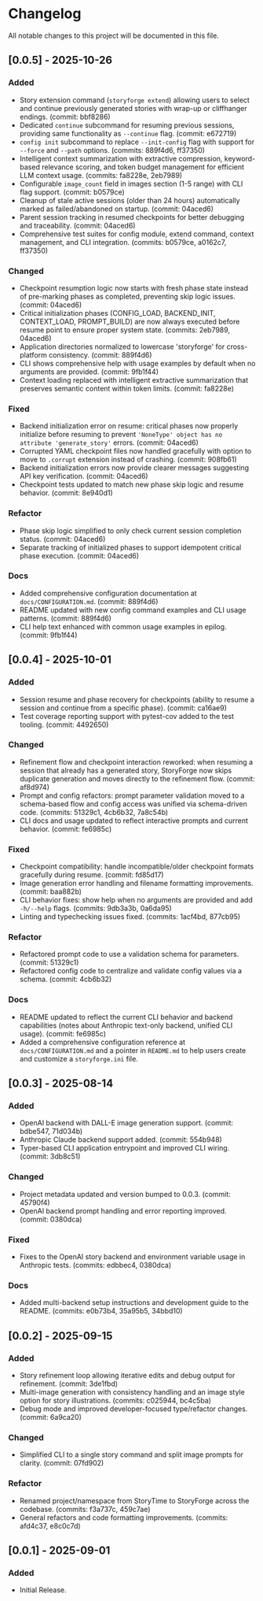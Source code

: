 # Changelog

All notable changes to this project will be documented in this file.

## [0.0.5] - 2025-10-26

### Added
- Story extension command (`storyforge extend`) allowing users to select and continue previously generated stories with wrap-up or cliffhanger endings. (commit: bbf8286)
- Dedicated `continue` subcommand for resuming previous sessions, providing same functionality as `--continue` flag. (commit: e672719)
- `config init` subcommand to replace `--init-config` flag with support for `--force` and `--path` options. (commits: 889f4d6, ff37350)
- Intelligent context summarization with extractive compression, keyword-based relevance scoring, and token budget management for efficient LLM context usage. (commits: fa8228e, 2eb7989)
- Configurable `image_count` field in images section (1-5 range) with CLI flag support. (commit: b0579ce)
- Cleanup of stale active sessions (older than 24 hours) automatically marked as failed/abandoned on startup. (commit: 04aced6)
- Parent session tracking in resumed checkpoints for better debugging and traceability. (commit: 04aced6)
- Comprehensive test suites for config module, extend command, context management, and CLI integration. (commits: b0579ce, a0162c7, ff37350)

### Changed
- Checkpoint resumption logic now starts with fresh phase state instead of pre-marking phases as completed, preventing skip logic issues. (commit: 04aced6)
- Critical initialization phases (CONFIG_LOAD, BACKEND_INIT, CONTEXT_LOAD, PROMPT_BUILD) are now always executed before resume point to ensure proper system state. (commits: 2eb7989, 04aced6)
- Application directories normalized to lowercase 'storyforge' for cross-platform consistency. (commit: 889f4d6)
- CLI shows comprehensive help with usage examples by default when no arguments are provided. (commit: 9fb1f44)
- Context loading replaced with intelligent extractive summarization that preserves semantic content within token limits. (commit: fa8228e)

### Fixed
- Backend initialization error on resume: critical phases now properly initialize before resuming to prevent `'NoneType' object has no attribute 'generate_story'` errors. (commit: 04aced6)
- Corrupted YAML checkpoint files now handled gracefully with option to move to `.corrupt` extension instead of crashing. (commit: 908fb61)
- Backend initialization errors now provide clearer messages suggesting API key verification. (commit: 04aced6)
- Checkpoint tests updated to match new phase skip logic and resume behavior. (commit: 8e940d1)

### Refactor
- Phase skip logic simplified to only check current session completion status. (commit: 04aced6)
- Separate tracking of initialized phases to support idempotent critical phase execution. (commit: 04aced6)

### Docs
- Added comprehensive configuration documentation at `docs/CONFIGURATION.md`. (commit: 889f4d6)
- README updated with new config command examples and CLI usage patterns. (commit: 889f4d6)
- CLI help text enhanced with common usage examples in epilog. (commit: 9fb1f44)

## [0.0.4] - 2025-10-01

### Added
- Session resume and phase recovery for checkpoints (ability to resume a session and continue from a specific phase). (commit: ca16ae9)
- Test coverage reporting support with pytest-cov added to the test tooling. (commit: 4492650)

### Changed
- Refinement flow and checkpoint interaction reworked: when resuming a session that already has a generated story, StoryForge now skips duplicate generation and moves directly to the refinement flow. (commit: af8d974)
- Prompt and config refactors: prompt parameter validation moved to a schema-based flow and config access was unified via schema-driven code. (commits: 51329c1, 4cb6b32, 7a8c54b)
- CLI docs and usage updated to reflect interactive prompts and current behavior. (commit: fe6985c)

### Fixed
- Checkpoint compatibility: handle incompatible/older checkpoint formats gracefully during resume. (commit: fd85d17)
- Image generation error handling and filename formatting improvements. (commit: baa882b)
- CLI behavior fixes: show help when no arguments are provided and add `-h/--help` flags. (commits: 9db3a3b, 0a6da95)
- Linting and typechecking issues fixed. (commits: 1acf4bd, 877cb95)

### Refactor
- Refactored prompt code to use a validation schema for parameters. (commit: 51329c1)
- Refactored config code to centralize and validate config values via a schema. (commit: 4cb6b32)

### Docs
- README updated to reflect the current CLI behavior and backend capabilities (notes about Anthropic text-only backend, unified CLI usage). (commit: fe6985c)
- Added a comprehensive configuration reference at `docs/CONFIGURATION.md` and a pointer in `README.md` to help users create and customize a `storyforge.ini` file.


## [0.0.3] - 2025-08-14
### Added
- OpenAI backend with DALL-E image generation support. (commit: bdbe547, 71d034b)
- Anthropic Claude backend support added. (commit: 554b948)
- Typer-based CLI application entrypoint and improved CLI wiring. (commit: 3db8c51)

### Changed
- Project metadata updated and version bumped to 0.0.3. (commit: 45790f4)
- OpenAI backend prompt handling and error reporting improved. (commit: 0380dca)

### Fixed
- Fixes to the OpenAI story backend and environment variable usage in Anthropic tests. (commits: edbbec4, 0380dca)

### Docs
- Added multi-backend setup instructions and development guide to the README. (commits: e0b73b4, 35a95b5, 34bbd10)


## [0.0.2] - 2025-09-15
### Added
- Story refinement loop allowing iterative edits and debug output for refinement. (commit: 3de1fbd)
- Multi-image generation with consistency handling and an image style option for story illustrations. (commits: c025944, bc4c5ba)
- Debug mode and improved developer-focused type/refactor changes. (commit: 6a9ca20)

### Changed
- Simplified CLI to a single story command and split image prompts for clarity. (commit: 07fd902)

### Refactor
- Renamed project/namespace from StoryTime to StoryForge across the codebase. (commits: f3a737c, 459c7ae)
- General refactors and code formatting improvements. (commits: afd4c37, e8c0c7d)


## [0.0.1] - 2025-09-01
### Added
- Initial Release.